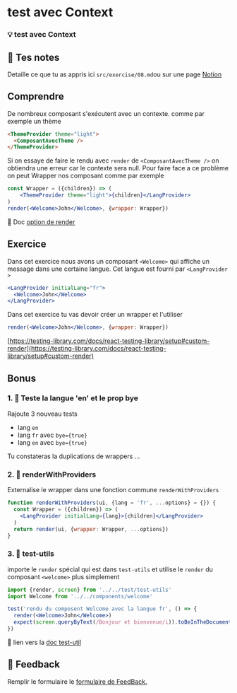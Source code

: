 # test avec Context

### 💡 test avec Context

## 📝 Tes notes

Detaille ce que tu as appris ici
`src/exercise/08.md`ou sur une page [Notion](https://go.mikecodeur.com/course-notes-template)

## Comprendre

De nombreux composant s'exécutent avec un contexte. comme par exemple un thème

```html
<ThemeProvider theme="light">
  <ComposantAvecTheme />
</ThemeProvider>
```

Si on essaye de faire le rendu avec `render` de `<ComposantAvecTheme />` on
obtiendra une erreur car le contexte sera null. Pour faire face a ce problème on
peut Wrapper nos composant comme par exemple

```jsx
const Wrapper = ({children}) => (
    <ThemeProvider theme="light">{children}</LangProvider>
)
render(<Welcome>John</Welcome>, {wrapper: Wrapper})
```

📑 Doc
[option de render](https://testing-library.com/docs/react-testing-library/api/#wrapper)

## Exercice

Dans cet exercice nous avons un composant `<Welcome>` qui affiche un message
dans une certaine langue. Cet langue est fourni par `<LangProvider >`

```jsx
<LangProvider initialLang="fr">
  <Welcome>John</Welcome>
</LangProvider>
```

Dans cet exercice tu vas devoir créer un wrapper et l'utiliser

```jsx
render(<Welcome>John</Welcome>, {wrapper: Wrapper})
```

[https://testing-library.com/docs/react-testing-library/setup#custom-render](https://testing-library.com/docs/react-testing-library/setup#custom-render)

## Bonus

### 1. 🚀 Teste la langue 'en' et le prop bye

Rajoute 3 nouveau tests

- lang `en`
- lang `fr` avec `bye={true}`
- lang `en` avec `bye={true}`

Tu constateras la duplications de wrappers ...

### 2. 🚀 renderWithProviders

Externalise le wrapper dans une fonction commune `renderWithProviders`

```jsx
function renderWithProviders(ui, {lang = 'fr', ...options} = {}) {
  const Wrapper = ({children}) => (
    <LangProvider initialLang={lang}>{children}</LangProvider>
  )
  return render(ui, {wrapper: Wrapper, ...options})
}
```

### 3. 🚀 test-utils

importe le `render` spécial qui est dans `test-utils` et utilise le `render` du
composant `<welcome>` plus simplement

```jsx
import {render, screen} from '../../test/test-utils'
import Welcome from '../../components/welcome'

test('rendu du composent Welcome avec la langue fr', () => {
  render(<Welcome>John</Welcome>)
  expect(screen.queryByText(/Bonjour et bienvenue/i)).toBeInTheDocument()
})
```

📑 lien vers la
[doc test-util](https://testing-library.com/docs/react-testing-library/setup#custom-render)

## 🐜 Feedback

Remplir le formulaire le
[formulaire de FeedBack.](https://go.mikecodeur.com/cours-react-avis?entry.1430994900=React%20Testing%20Module&entry.533578441=08%20test%20avec%20Context)
